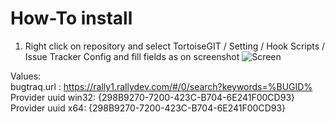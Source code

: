 How-To install
==

1. Right click on repository and select TortoiseGIT / Setting / Hook Scripts / Issue Tracker Config and fill fields as on screenshot
![Screen](http://azarkevich.github.io/TortoiseRally/UserGuide/TortoiseGIT/Screen0.png)

Values:<br>
bugtraq.url : https://rally1.rallydev.com/#/0/search?keywords=%BUGID%<br>
Provider uuid win32: {298B9270-7200-423C-B704-6E241F00CD93}<br>
Provider uuid x64: {298B9270-7200-423C-B704-6E241F00CD93}<br>

